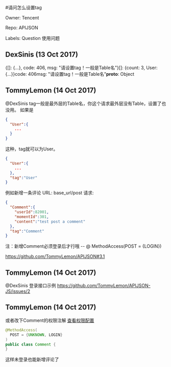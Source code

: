 #请问怎么设置tag

Owner: Tencent

Repo: APIJSON

Labels: Question 使用问题 

## DexSinis (13 Oct 2017)

{[]: {…}, code: 406, msg: "请设置tag！一般是Table名"}[]: {count: 3, User: {…}}code: 406msg: "请设置tag！一般是Table名"__proto__: Object


## TommyLemon (14 Oct 2017)

@DexSinis tag一般是最外层的Table名，你这个请求最外层没有Table，设置了也没用。
如果是
```json
{
  "User":{
    ...
  }
}
```
这种，tag就可以为User。
```json
{
  "User":{
    ...
  },
  "tag":"User"
}
```

例如新增一条评论
URL: base_url/post
请求:
```json
{
  "Comment":{
    "userId":82001,
    "momentId":301,
    "content":"test post a comment"
  },
  "tag":"Comment"
}
```
注：新增Comment必须登录后才行哦 -- @ MethodAccess(POST = {LOGIN})

https://github.com/TommyLemon/APIJSON#3.1


## TommyLemon (14 Oct 2017)

@DexSinis 
登录接口示例
https://github.com/TommyLemon/APIJSON-JS/issues/2

## TommyLemon (14 Oct 2017)

或者改下Comment的权限注解
[查看权限配置](https://github.com/TommyLemon/APIJSON/blob/master/APIJSON-Java-Server/APIJSONBoot/src/main/java/apijson/demo/server/model/Comment.java)
```java
@MethodAccess(
  POST = {UNKNOWN, LOGIN}
)
public class Comment {
}
```
这样未登录也能新增评论了

